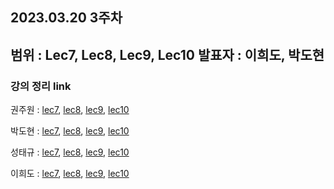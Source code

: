 ## 2023.03.20 3주차
범위 : Lec7, Lec8, Lec9, Lec10
발표자 : 이희도, 박도현
---
### 강의 정리 link

권주원 : [lec7](), [lec8](), [lec9](), [lec10]()

박도현 : [lec7](https://dohlab.tistory.com/13), [lec8](https://dohlab.tistory.com/14), [lec9](https://dohlab.tistory.com/15), [lec10](https://dohlab.tistory.com/16)

성태규 : [lec7](), [lec8](), [lec9](), [lec10]()

이희도 : [lec7](), [lec8](), [lec9](), [lec10]()
